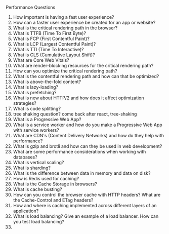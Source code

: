 Performance Questions

1. How important is having a fast user experience?
1. How can a faster user experience be created for an app or website?
2. What is the critical rendering path in the browser?
3. What is TTFB (Time To First Byte)?
4. What is FCP (First Contentful Paint)? 
5. What is LCP (Largest Contentful Paint)?
6. What is TTI (Time To Interactive)?
7. What is CLS (Cumulative Layout Shift)? 
8. What are Core Web Vitals?
8. What are render-blocking resources for the critical rendering path?
9. How can you optimize the critical rendering path?
10. What is the contentful rendering path and how can that be optimized?
11. What is above-the-fold content?
12. What is lazy-loading?
13. What is prefetching?
14. What is new about HTTP/2 and how does it affect optimization strategies?
15. What is code splitting?
16. tree shaking question? come back after react, tree-shaking
17. What is a Progressive Web App?
18. What is a service worker and how do you make a Progressive Web App with service workers?
19. What are CDN's (Content Delivery Networks) and how do they help with performance?
20. What is gzip and brotli and how can they be used in web development?
21. What are some performance considerations when working with databases?
22. What is vertical scaling?
23. What is sharding?
24. What is the difference between data in memory and data on disk?
25. How is Redis used for caching?
26. What is the Cache Storage in browsers?
27. What is cache busting?
28. How can you control the browser cache with HTTP headers? What are the Cache-Control and ETag headers?
29. How and where is caching implemented across different layers of an application?
30. What is load balancing? Give an example of a load balancer. How can you test load balancing?
31.